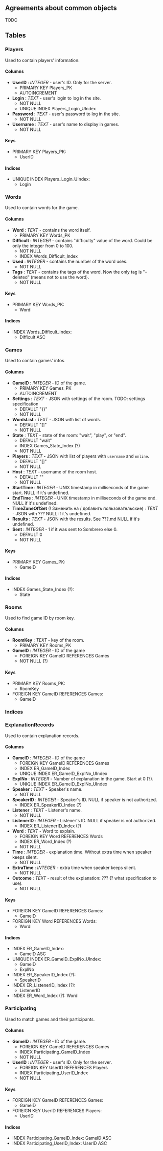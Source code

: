 ## Agreements about common objects
TODO

## Tables
### Players
Used to contain players' information.

#### Columns
- **UserID** : *INTEGER* - user's ID. Only for the server.
    - PRIMARY KEY Players_PK
    - AUTOINCREMENT
- **Login** : *TEXT* - user's login to log in the site.
    - NOT NULL
    - UNIQUE INDEX Players_Login_UIndex
- **Password** : *TEXT* - user's password to log in the site.
    - NOT NULL
- **Username** : *TEXT* - user's name to display in games.
    - NOT NULL

#### Keys
- PRIMARY KEY Players_PK:
    - UserID

#### Indices
- UNIQUE INDEX Players_Login_UIndex:
    - Login

### Words
Used to contain words for the game.

#### Columns
- **Word** : *TEXT* - contains the word itself.
    - PRIMARY KEY Words_PK
- **Difficult** : *INTEGER* - contains "difficulty" value of the word. Could be only the integer from 0 to 100.
    - NOT NULL
    - INDEX Words_Difficult_Index
- **Used** : *INTEGER* - contains the number of the word uses.
    - NOT NULL
- **Tags** : *TEXT* - contains the tags of the word. Now the only tag is "-deleted" (means not to use the word).
    - NOT NULL

#### Keys
- PRIMARY KEY Words_PK:
    - Word

#### Indices
- INDEX Words_Difficult_Index:
    - Difficult ASC

### Games
Used to contain games' infos.

#### Columns
- **GameID** : *INTEGER* - ID of the game.
    - PRIMARY KEY Games_PK
    - AUTOINCREMENT
- **Settings** : *TEXT* - JSON with settings of the room. TODO: settings specification
    - DEFAULT "{}"
    - NOT NULL
- **WordsList** : *TEXT* - JSON with list of words.
    - DEFAULT "[]"
    - NOT NULL
- **State** : *TEXT* - state of the room: "wait", "play", or "end".
    - DEFAULT "wait"
    - INDEX Games_State_Index (?)
    - NOT NULL
- **Players** : *TEXT* - JSON with list of players with `username` and `online`.
    - DEFAULT "[]"
    - NOT NULL
- **Host** : *TEXT* - username of the room host.
    - DEFAULT ""
    - NOT NULL
- **StartTime** : *INTEGER* - UNIX timestamp in milliseconds of the game start. NULL if it's undefined.
- **EndTime** : *INTEGER* - UNIX timestamp in milliseconds of the game end. NULL if it's undefined.
- **TimeZoneOffSet** (! Заменить на / добавить пользовательские) : *TEXT* - JSON with ??? NULL if it's undefined.
- **Results** : *TEXT* - JSON with the results. See ???.md NULL if it's undefined.
- **Sent** : *INTEGER* - 1 if it was sent to Sombrero else 0.
    - DEFAULT 0
    - NOT NULL

#### Keys
- PRIMARY KEY Games_PK:
    - GameID

#### Indices
- INDEX Games_State_Index (?):
    - State
    
### Rooms
Used to find game ID by room key.

#### Columns
- **RoomKey** : *TEXT* - key of the room.
    - PRIMARY KEY Rooms_PK
- **GameID** : *INTEGER* - ID of the game
    - FOREIGN KEY GameID REFERENCES Games
    - NOT NULL (?)

#### Keys
- PRIMARY KEY Rooms_PK:
    - RoomKey
- FOREIGN KEY GameID REFERENCES Games:
    - GameID

### Indices

### ExplanationRecords
Used to contain explanation records.

#### Columns
- **GameID** : *INTEGER* - ID of the game
    - FOREIGN KEY GameID REFERENCES Games
    - INDEX ER_GameID_Index
    - UNIQUE INDEX ER_GameID_ExplNo_UIndex
- **ExplNo** : *INTEGER* - Number of explanation in the game. Start at 0 (?).
    - UNIQUE INDEX ER_GameID_ExplNo_UIndex
- **Speaker** : *TEXT* - Speaker's name.
    - NOT NULL
- **SpeakerID** : *INTEGER* - Speaker's ID. NULL if speaker is not authorized.
    - INDEX ER_SpeakerID_Index (?)
- **Listener** : *TEXT* - Listener's name.
    - NOT NULL
- **ListenerID** : *INTEGER* - Listener's ID. NULL if speaker is not authorized.
    - INDEX ER_ListenerID_Index (?)
- **Word** : *TEXT* - Word to explain.
    - FOREIGN KEY Word REFERENCES Words
    - INDEX ER_Word_Index (?)
    - NOT NULL
- **Time** : *INTEGER* - explanation time. Without extra time when speaker keeps silent.
    - NOT NULL
- **ExtraTime** : *INTEGER* - extra time when speaker keeps silent.
    - NOT NULL
- **Outcome** : *TEXT* - result of the explanation: ??? (? what specification to use).
    - NOT NULL

#### Keys
- FOREIGN KEY GameID REFERENCES Games:
    - GameID
- FOREIGN KEY Word REFERENCES Words:
    - Word

#### Indices
- INDEX ER_GameID_Index:
    - GameID ASC
- UNIQUE INDEX ER_GameID_ExplNo_UIndex:
    - GameID
    - ExplNo
- INDEX ER_SpeakerID_Index (?):
    - SpeakerID
- INDEX ER_ListenerID_Index (?):
    - ListenerID
- INDEX ER_Word_Index (?):
    Word

### Participating
Used to match games and their participants.

#### Columns
- **GameID** : *INTEGER* - ID of the game.
    - FOREIGN KEY GameID REFERENCES Games
    - INDEX Participating_GameID_Index
    - NOT NULL
- **UserID** : *INTEGER* - user's ID. Only for the server.
    - FOREIGN KEY UserID REFERENCES Players
    - INDEX Participating_UserID_Index
    - NOT NULL

#### Keys
- FOREIGN KEY GameID REFERENCES Games:
    - GameID
- FOREIGN KEY UserID REFERENCES Players:
    - UserID

#### Indices
- INDEX Participating_GameID_Index:
    GameID ASC
- INDEX Participating_UserID_Index:
    UserID ASC
